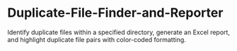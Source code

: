 # Duplicate-File-Finder-and-Reporter
Identify duplicate files within a specified directory, generate an Excel report, and highlight duplicate file pairs with color-coded formatting.
